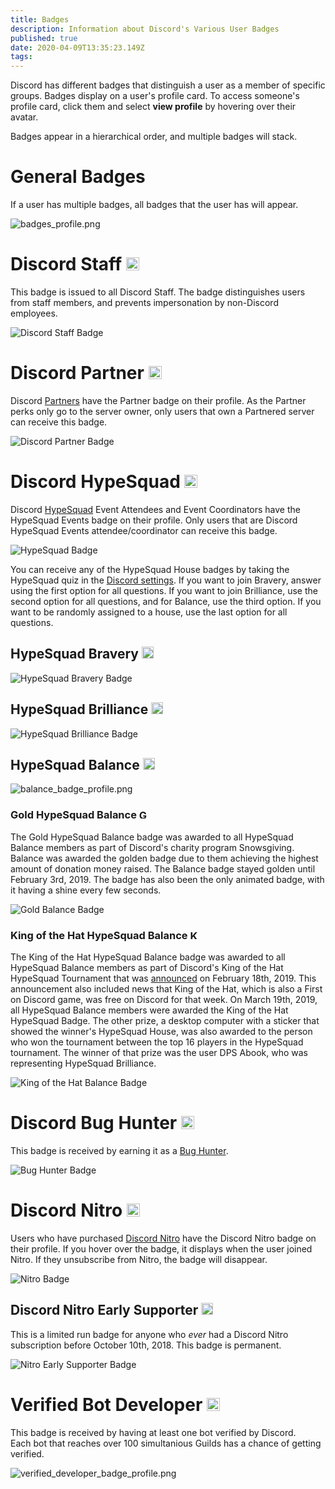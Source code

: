 ```yaml
---
title: Badges
description: Information about Discord's Various User Badges
published: true
date: 2020-04-09T13:35:23.149Z
tags: 
---
```


Discord has different badges that distinguish a user as a member of specific groups. Badges display on a user's profile card. To access someone's profile card, click them and select **view profile** by hovering over their avatar. 

Badges appear in a hierarchical order, and multiple badges will stack.

# General Badges
If a user has multiple badges, all badges that the user has will appear.

![badges_profile.png](/uploads/badges/badges_profile.png "A General Overview of Badges")

# Discord Staff <img src="/uploads/badges/staff_badge.png" alt="Discord Staff Badge" width="21" height="21"/>
This badge is issued to all Discord Staff. The badge distinguishes users from staff members, and prevents impersonation by non-Discord employees.

![Discord Staff Badge](/uploads/badges/staff_badge_profile.png "A Staff Member's Badge")

# Discord Partner <img src="/uploads/badges/partner_badge.png" alt="Discord Partner Badge" width="21" height="21"/>
Discord [Partners](/partner) have the Partner badge on their profile. As the Partner perks only go to the server owner, only users that own a Partnered server can receive this badge.

![Discord Partner Badge](/uploads/badges/partner_badge_profile.png "A Discord Partner Badge")

# Discord HypeSquad <img src="/uploads/badges/hypesquad_badge.png" alt="HypeSquad Badge" width="21" height="21"/>
Discord [HypeSquad](/hypesquad) Event Attendees and Event Coordinators have the HypeSquad Events badge on their profile. Only users that are Discord HypeSquad Events attendee/coordinator can receive this badge. 

![HypeSquad Badge](/uploads/badges/hypesquad_badge_profile.png "A HypeSquad Event Member's Badge")

You can receive any of the HypeSquad House badges by taking the HypeSquad quiz in the [Discord settings](https://discordapp.com/settings/hypesquad-online). If you want to join Bravery, answer using the first option for all questions. If you want to join Brilliance, use the second option for all questions, and for Balance, use the third option. If you want to be randomly assigned to a house, use the last option for all questions.

## HypeSquad Bravery  <img src="/uploads/badges/bravery_badge.png" alt="HypeSquad Bravery Badge" width="19" height="19"/>

![HypeSquad Bravery Badge](/uploads/badges/bravery_badge_profile.png "HypeSquad Bravery Badge")

## HypeSquad Brilliance <img src="/uploads/badges/brilliance_badge.png" alt="HypeSquad Brilliance Badge" width="19" height="19"/>

![HypeSquad Brilliance Badge](/uploads/badges/brilliance_badge_profile.png "HypeSquad Brilliance Badge")

## HypeSquad Balance <img src="/uploads/badges/balance_badge.png" alt="HypeSquad Balance Badge" width="19" height="19"/>

![balance_badge_profile.png](/uploads/badges/balance_badge_profile.png "HypeSquad Balance Badge")

### Gold HypeSquad Balance <img src="/uploads/badges/balance_gold_badge.png" alt="Gold Balance Badge" width="15" height="15"/>

The Gold HypeSquad Balance badge was awarded to all HypeSquad Balance members as part of Discord's charity program Snowsgiving. Balance was awarded the golden badge due to them achieving the highest amount of donation money raised. The Balance badge stayed golden until February 3rd, 2019. The badge has also been the only animated badge, with it having a shine every few seconds.

![Gold Balance Badge](/uploads/badges/balance_gold_badge_profile.png "Gold Balance Badge")

### King of the Hat HypeSquad Balance <img src="/uploads/badges/balance_koth_badge.png" alt="King of the Hat Balance Badge" width="15" height="15"/>

The King of the Hat HypeSquad Balance badge was awarded to all HypeSquad Balance members as part of Discord's King of the Hat HypeSquad Tournament that was [announced](https://medium.com/king-of-the-hat/hat-is-free-this-week-and-this-week-only-v-f9fa0987688b) on February 18th, 2019. This announcement also included news that King of the Hat, which is also a First on Discord game, was free on Discord for that week. On March 19th, 2019, all HypeSquad Balance members were awarded the King of the Hat HypeSquad Badge. The other prize, a desktop computer with a sticker that showed the winner's HypeSquad House, was also awarded to the person who won the tournament between the top 16 players in the HypeSquad tournament. The winner of that prize was the user DPS Abook, who was representing HypeSquad Brilliance.

![King of the Hat Balance Badge](/uploads/badges/balance_koth_badge_profile.png "King of the Hat Balance Badge")

# Discord Bug Hunter <img src="/uploads/badges/bug_hunter_badge.png" alt="Bug Hunter Badge" width="21" height="21"/>
This badge is received by earning it as a [Bug Hunter](/bug-hunters).

![Bug Hunter Badge](/uploads/badges/bug_hunter_badge_profile.png "A Discord Bug Hunter Badge")

# Discord Nitro <img src="/uploads/badges/nitro_badge.png" alt="Nitro Badge" width="21" height="21"/>
Users who have purchased [Discord Nitro](/nitro) have the Discord Nitro badge on their profile. If you hover over the badge, it displays when the user joined Nitro. If they unsubscribe from Nitro, the badge will disappear. 

![Nitro Badge](/uploads/badges/nitro_badge_profile.png "A Nitro Discord User's Badge")

## Discord Nitro Early Supporter <img src="/uploads/badges/early_supporter_badge.png" alt="Early Supporter Badge" width="19" height="19"/>
This is a limited run badge for anyone who *ever* had a Discord Nitro subscription before October 10th, 2018. This badge is permanent.

![Nitro Early Supporter Badge](/uploads/badges/early_supporter_badge_profile.png "A Nitro Early Supporter Badge")

# Verified Bot Developer <img src="/uploads/badges/verified_developer_badge.png" alt="Verified Developer Badge" width="21" height="21"/>
This badge is received by having at least one bot verified by Discord.  
Each bot that reaches over 100 simultanious Guilds has a chance of getting verified.

![verified_developer_badge_profile.png](/uploads/badges/verified_developer_badge_profile.png "A verified Developer Badge")